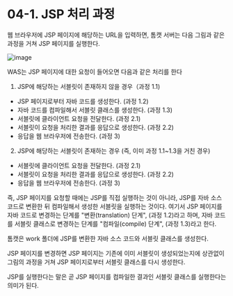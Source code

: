 # 04-1. JSP 처리 과정
웹 브라우저에 JSP 페이지에 해당하는 URL을 입력하면, 톰캣 서버는 다음 그림과 같은 과정을 거쳐 JSP 페이지를 실행한다.

![image](https://github.com/GYUNGAEEEE/WebProgramming/assets/158580466/9594b368-0507-42e4-a132-4c4a652508ed)

WAS는 JSP 페이지에 대한 요청이 들어오면 다음과 같은 처리를 한다

1. JSP에 해당하는 서블릿이 존재하지 않을 경우（과정 1.1)
- JSP 페이지로부터 자바 코드를 생성한다. (과정 1.2)
- 자바 코드를 컴파일해서 서블릿 클래스를 생성한다. (과정 1.3)
- 서블릿에 클라이언트 요청을 전달한다. (과정 2.1)
- 서블릿이 요청을 처리한 결과를 응답으로 생성한다. (과정 2.2)
- 응답을 웹 브라우저에 전송한다. (과정 3)
2. JSP에 해당하는 서블릿이 존재하는 경우 (즉, 이미 과정 1.1~1.3을 거친 경우)
- 서블릿에 클라이언트 요청을 전달한다. (과정 2.1)
- 서블릿이 요청을 처리한 결과를 응답으로 생성한다. (과정 2.2)
- 응답을 웹 브라우저에 전송한다. (과정 3)

즉, JSP 페이지를 요청할 때에는 JSP를 직접 실행하는 것이 아니라, JSP를 자바 소스 코드로 변환한 뒤 컴파일해서 생성한 서블릿을 실행하는 것이다. 
여기서 JSP 페이지를 자바 코드로 변경하는 단계를 "변환(translation) 단계", (과정 1.2)라고 하며, 자바 코드를 서블릿 클래스로 변경하는 단계를 "컴파일(compile) 단계", (과정 1.3)라고 한다.

톰캣은 work 폴더에 JSP를 변환한 자바 소스 코드와 서블릿 클래스를 생성한다.

JSP 페이지를 변경하면 JSP 페이지는 기존에 이미 서블릿이 생성되었는지에 상관없이 그림의 과정을 거쳐 JSP 페이지로부터 서블릿 클래스를 다시 생성한다.

JSP를 실행한다는 말은 곧 JSP 페이지를 컴파일한 결과인 서블릿 클래스를 실행한다는 의미가 된다. 
